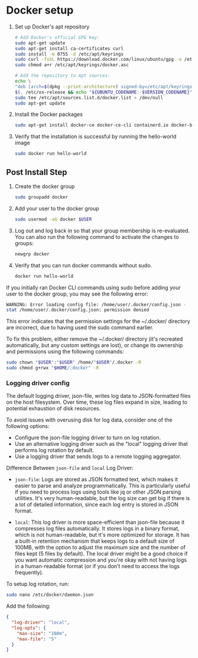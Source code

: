 # Docker setup
1. Set up Docker's apt repository
    ```bash
    # Add Docker's official GPG key:
    sudo apt-get update
    sudo apt-get install ca-certificates curl
    sudo install -m 0755 -d /etc/apt/keyrings
    sudo curl -fsSL https://download.docker.com/linux/ubuntu/gpg -o /etc/apt/keyrings/docker.asc
    sudo chmod a+r /etc/apt/keyrings/docker.asc

    # Add the repository to Apt sources:
    echo \
    "deb [arch=$(dpkg --print-architecture) signed-by=/etc/apt/keyrings/docker.asc] https://download.docker.com/linux/ubuntu \
    $(. /etc/os-release && echo "${UBUNTU_CODENAME:-$VERSION_CODENAME}") stable" | \
    sudo tee /etc/apt/sources.list.d/docker.list > /dev/null
    sudo apt-get update
    ```
2. Install the Docker packages
    ```bash
    sudo apt-get install docker-ce docker-ce-cli containerd.io docker-buildx-plugin docker-compose-plugin
    ```
3. Verify that the installation is successful by running the hello-world image
    ```bash
    sudo docker run hello-world
    ```
## Post Install Step
1. Create the docker group
    ```bash
    sudo groupadd docker
    ```
2. Add your user to the docker group
    ```bash
    sudo usermod -aG docker $USER
    ```
3. Log out and log back in so that your group membership is re-evaluated.
You can also run the following command to activate the changes to groups:
    ```bash
    newgrp docker
    ```
4. Verify that you can run docker commands without sudo.
    ```bash
    docker run hello-world
    ```
If you initially ran Docker CLI commands using sudo before adding your user to the docker group, you may see the following error:
```bash
WARNING: Error loading config file: /home/user/.docker/config.json -
stat /home/user/.docker/config.json: permission denied
```
This error indicates that the permission settings for the ~/.docker/ directory are incorrect, due to having used the sudo command earlier.

To fix this problem, either remove the ~/.docker/ directory (it's recreated automatically, but any custom settings are lost), or change its ownership and permissions using the following commands:
```bash
sudo chown "$USER":"$USER" /home/"$USER"/.docker -R
sudo chmod g+rwx "$HOME/.docker" -R
```
### Logging driver config
The default logging driver, json-file, writes log data to JSON-formatted files on the host filesystem. Over time, these log files expand in size, leading to potential exhaustion of disk resources.

To avoid issues with overusing disk for log data, consider one of the following options:
* Configure the json-file logging driver to turn on log rotation.
* Use an alternative logging driver such as the "local" logging driver that performs log rotation by default.
* Use a logging driver that sends logs to a remote logging aggregator.

Difference Between `json-file` and `local` Log Driver:
* `json-file`:
Logs are stored as JSON formatted text, which makes it easier to parse and analyze programmatically. This is particularly useful if you need to process logs using tools like jq or other JSON parsing utilities.
It's very human-readable, but the log size can get big if there is a lot of detailed information, since each log entry is stored in JSON format.

* `local`:
This log driver is more space-efficient than json-file because it compresses log files automatically.
It stores logs in a binary format, which is not human-readable, but it's more optimized for storage.
It has a built-in retention mechanism that keeps logs to a default size of 100MB, with the option to adjust the maximum size and the number of files kept (5 files by default).
The local driver might be a good choice if you want automatic compression and you're okay with not having logs in a human-readable format (or if you don’t need to access the logs frequently).

To setup log rotation, run:
```bash
sudo nano /etc/docker/daemon.json
```
Add the following:
```json
{
  "log-driver": "local",
  "log-opts": {
    "max-size": "100m",
    "max-file": "5"
  }
}
```